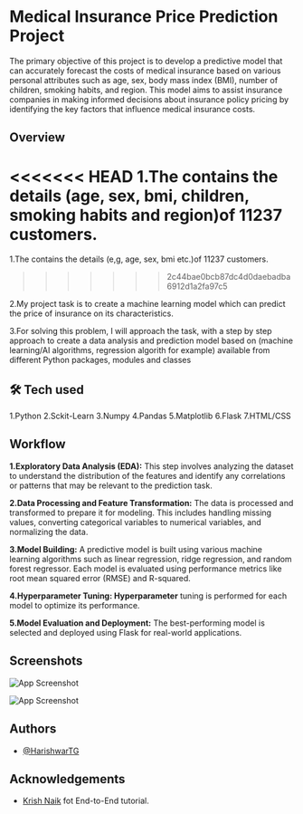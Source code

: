
# Medical Insurance Price Prediction Project

The primary objective of this project is to develop a predictive model that can accurately forecast the costs of medical insurance based on various personal attributes such as age, sex, body mass index (BMI), number of children, smoking habits, and region. This model aims to assist insurance companies in making informed decisions about insurance policy pricing by identifying the key factors that influence medical insurance costs.


## Overview

<<<<<<< HEAD
1.The contains the details (age, sex, bmi, children, smoking habits and region)of 11237 customers.
=======
1.The contains the details (e,g, age, sex, bmi etc.)of 11237 customers.
>>>>>>> 2c44bae0bcb87dc4d0daebadba6912d1a2fa97c5

2.My project task is to create a machine learning model which can predict the price of insurance on its characteristics.

3.For solving this problem, I will approach the task, with a step by step approach to create a data analysis and prediction model based on (machine learning/AI algorithms, regression algorith for example) available from different Python packages, modules and classes



## 🛠 Tech used
1.Python 2.Sckit-Learn 3.Numpy 4.Pandas 5.Matplotlib 6.Flask 7.HTML/CSS

## Workflow

**1.Exploratory Data Analysis (EDA):** This step involves analyzing the dataset to understand the distribution of the features and identify any correlations or patterns that may be relevant to the prediction task.

**2.Data Processing and Feature Transformation:** The data is processed and transformed to prepare it for modeling. This includes handling missing values, converting categorical variables to numerical variables, and normalizing the data.

**3.Model Building:** A predictive model is built using various machine learning algorithms such as linear regression, ridge regression, and random forest regressor. Each model is evaluated using performance metrics like root mean squared error (RMSE) and R-squared.

**4.Hyperparameter Tuning: Hyperparameter** tuning is performed for each model to optimize its performance.

**5.Model Evaluation and Deployment:** The best-performing model is selected and deployed using Flask for real-world applications.
## Screenshots

![App Screenshot]([https://drive.google.com/file/d/1eGYZ-28O2eV0oIVlVk6z7oYm6DSkzwZy/view](https://drive.google.com/file/d/1lns3rQg5_jGw4lZoCj6iMqJBOOav5jXl/view?usp=sharing))

![App Screenshot]([https://drive.google.com/file/d/1lns3rQg5_jGw4lZoCj6iMqJBOOav5jXl/view?usp=drive_link](https://drive.google.com/file/d/1eGYZ-28O2eV0oIVlVk6z7oYm6DSkzwZy/view?usp=sharing))


## Authors

- [@HarishwarTG](https://github.com/HarishwarTG)


## Acknowledgements

 - [Krish Naik](https://www.youtube.com/@krishnaik06) fot End-to-End tutorial.
 

